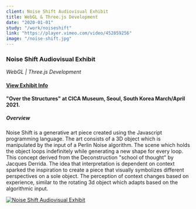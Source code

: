 ```yaml
---
client: Noise Shift Audiovisual Exhibit
title: WebGL & Three.js Development
date: "2020-01-01"
study: "/work/noiseshift"
link: "https://player.vimeo.com/video/452859256"
image: "/noise-shift.jpg"
---
```


### Noise Shift Audiovisual Exhibit

_WebGL | Three.js Development_

#### [View Exhibit Info](https://cicamuseum.com/wp-content/uploads/Over-the-Structures-2021_Catalog.pdf)

**"Over the Structures" at CICA Museum, Seoul, South Korea March/April 2021.**

##### Overview

Noise Shift is a generative art piece created using the Javascript programming language. The art consists of a 3D object which is manipulated by the input of a Perlin Noise algorithm. The scene which holds the object loops indefinitely while generating a new shape for every loop. This concept derived from the Deconstruction "school of thought" by Jacques Derrida. The idea that interpretation is dependent on context sparked the inspiration to create a piece that visually symbolizes different perspectives on a sole object. The perception of context changes based on experience, similar to the rotating 3d object which adapts based on the algorithmic input.

[![Noise Shift Audiovisual Exhibit](https://i.vimeocdn.com/video/948692799-e89588782d2ff3d6a6d5f31dd2c71098338e137e9e1d43ecdb375910ca48c2bc-d?mw=2300&mh=1294&q=70)](https://player.vimeo.com/video/452859256)
